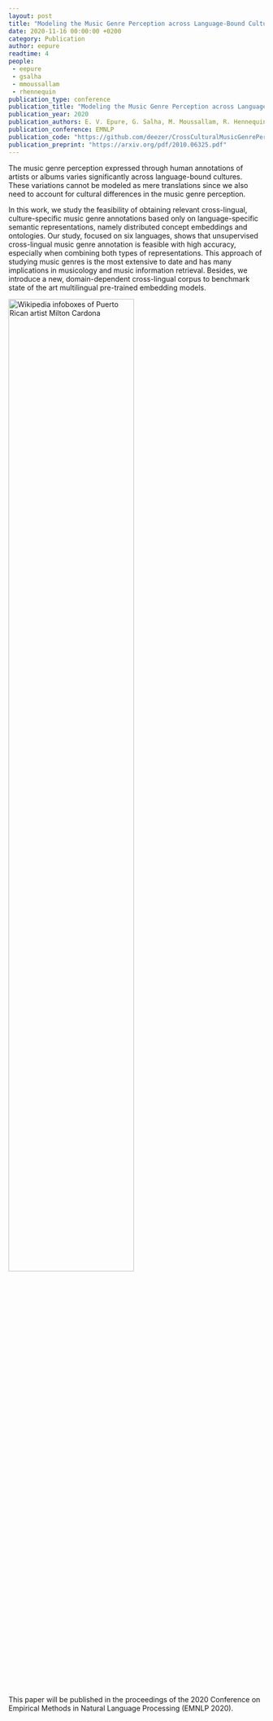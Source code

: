 ```yaml
---
layout: post
title: "Modeling the Music Genre Perception across Language-Bound Cultures"
date: 2020-11-16 00:00:00 +0200
category: Publication
author: eepure
readtime: 4
people:
 - eepure
 - gsalha
 - mmoussallam
 - rhennequin
publication_type: conference
publication_title: "Modeling the Music Genre Perception across Language-Bound Cultures"
publication_year: 2020
publication_authors: E. V. Epure, G. Salha, M. Moussallam, R. Hennequin
publication_conference: EMNLP
publication_code: "https://github.com/deezer/CrossCulturalMusicGenrePerception"
publication_preprint: "https://arxiv.org/pdf/2010.06325.pdf"
---
```


The music genre perception expressed through human annotations of artists or albums varies significantly across language-bound cultures.
These variations cannot be modeled as mere translations since we also need to account for cultural differences in the music genre perception.


In this work, we study the feasibility of obtaining relevant cross-lingual, culture-specific music genre annotations based only on language-specific semantic representations, namely distributed concept embeddings and ontologies. 
Our study, focused on six languages, shows that unsupervised cross-lingual music genre annotation is feasible with high accuracy, especially when combining both types of representations.
This approach of studying music genres is the most extensive to date and has many implications in musicology and music information retrieval.
Besides, we introduce a new, domain-dependent cross-lingual corpus to benchmark state of the art multilingual pre-trained embedding models.

<div class="publication-illustration">
    <img
        style="width: 70%;"
        src="{{ '/static/images/publis/epure20emnlp/ex2.png' | prepend: site.url }}"
        alt="Wikipedia infoboxes of Puerto Rican artist Milton Cardona"/>
</div>

This paper will be published in the proceedings of the 2020 Conference on Empirical Methods in Natural Language Processing (EMNLP 2020).
